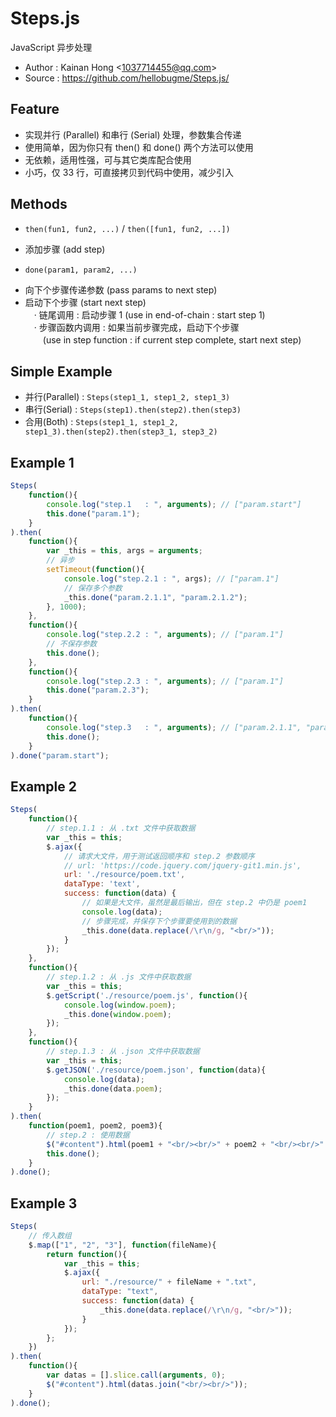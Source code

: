 # Steps.js

JavaScript 异步处理

* Author : Kainan Hong <<1037714455@qq.com>>
* Source : https://github.com/hellobugme/Steps.js/

## Feature

* 实现并行 (Parallel) 和串行 (Serial) 处理，参数集合传递
* 使用简单，因为你只有 then() 和 done() 两个方法可以使用
* 无依赖，适用性强，可与其它类库配合使用
* 小巧，仅 33 行，可直接拷贝到代码中使用，减少引入

## Methods

* `then(fun1, fun2, ...)` / `then([fun1, fun2, ...])`
 + 添加步骤 (add step)
* `done(param1, param2, ...)`
 + 向下个步骤传递参数 (pass params to next step)
 + 启动下个步骤 (start next step)  
　· 链尾调用 : 启动步骤 1 (use in end-of-chain : start step 1)  
　· 步骤函数内调用 : 如果当前步骤完成，启动下个步骤  
　　(use in step function : if current step complete, start next step)  

## Simple Example

* 并行(Parallel) : `Steps(step1_1, step1_2, step1_3)`
* 串行(Serial) : `Steps(step1).then(step2).then(step3)`
* 合用(Both) : `Steps(step1_1, step1_2, step1_3).then(step2).then(step3_1, step3_2)`

## Example 1

```javascript
Steps(
    function(){
        console.log("step.1   : ", arguments); // ["param.start"]
        this.done("param.1");
    }
).then(
    function(){
        var _this = this, args = arguments;
        // 异步
        setTimeout(function(){
            console.log("step.2.1 : ", args); // ["param.1"]
            // 保存多个参数
            _this.done("param.2.1.1", "param.2.1.2");
        }, 1000);
    },
    function(){
        console.log("step.2.2 : ", arguments); // ["param.1"]
        // 不保存参数
        this.done();
    },
    function(){
        console.log("step.2.3 : ", arguments); // ["param.1"]
        this.done("param.2.3");
    }
).then(
    function(){
        console.log("step.3   : ", arguments); // ["param.2.1.1", "param.2.1.2", "param.2.3"]
        this.done();
    }
).done("param.start");
```

## Example 2

```javascript
Steps(
    function(){
        // step.1.1 : 从 .txt 文件中获取数据
        var _this = this;
        $.ajax({
            // 请求大文件，用于测试返回顺序和 step.2 参数顺序
            // url: 'https://code.jquery.com/jquery-git1.min.js',
            url: './resource/poem.txt',
            dataType: 'text',
            success: function(data) {
                // 如果是大文件，虽然是最后输出，但在 step.2 中仍是 poem1
                console.log(data);
                // 步骤完成，并保存下个步骤要使用到的数据
                _this.done(data.replace(/\r\n/g, "<br/>"));
            }
        });
    },
    function(){
        // step.1.2 : 从 .js 文件中获取数据
        var _this = this;
        $.getScript('./resource/poem.js', function(){
            console.log(window.poem);
            _this.done(window.poem);
        });
    },
    function(){
        // step.1.3 : 从 .json 文件中获取数据
        var _this = this;
        $.getJSON('./resource/poem.json', function(data){
            console.log(data);
            _this.done(data.poem);
        });
    }
).then(
    function(poem1, poem2, poem3){
        // step.2 : 使用数据
        $("#content").html(poem1 + "<br/><br/>" + poem2 + "<br/><br/>" + poem3);
        this.done();
    }
).done();
```

## Example 3

```javascript
Steps(
    // 传入数组
    $.map(["1", "2", "3"], function(fileName){
        return function(){
            var _this = this;
            $.ajax({
                url: "./resource/" + fileName + ".txt",
                dataType: "text",
                success: function(data) {
                    _this.done(data.replace(/\r\n/g, "<br/>"));
                }
            });
        };
    })
).then(
    function(){
        var datas = [].slice.call(arguments, 0);
        $("#content").html(datas.join("<br/><br/>"));
    }
).done();
```
